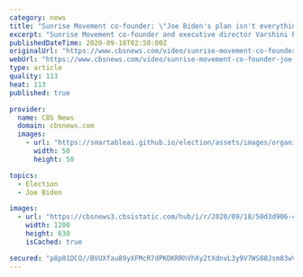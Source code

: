 ```yaml
---
category: news
title: "Sunrise Movement co-founder: \"Joe Biden's plan isn't everything, but it's something\""
excerpt: "Sunrise Movement co-founder and executive director Varshini Prakash says a \"just transition\" is necessary for a green economy and says policy reform can only be accomplished with workers of traditional industries at the table."
publishedDateTime: 2020-09-18T02:50:00Z
originalUrl: "https://www.cbsnews.com/video/sunrise-movement-co-founder-joe-bidens-plan-isnt-everything-but-its-something/"
webUrl: "https://www.cbsnews.com/video/sunrise-movement-co-founder-joe-bidens-plan-isnt-everything-but-its-something/"
type: article
quality: 113
heat: 113
published: true

provider:
  name: CBS News
  domain: cbsnews.com
  images:
    - url: "https://smartableai.github.io/election/assets/images/organizations/cbsnews.com-50x50.jpg"
      width: 50
      height: 50

topics:
  - Election
  - Joe Biden

images:
  - url: "https://cbsnews3.cbsistatic.com/hub/i/r/2020/09/18/50d3d906-cfb8-4776-b80d-263a87406896/thumbnail/1200x630/0dda9d16d889afcfe920ebde112ccb50/0917-cbsn-climate-gdj-549100-640x360.jpg"
    width: 1200
    height: 630
    isCached: true

secured: "p8p81DCO//BVUXfau89yXFMcR7dPKDKRRhVhXy2tXdnvL3y9V7WS88Jsm83wVD6CIULJCY6zzBHfmbjrcwCsF8rJvtcIHvbju/Eq5UZCmEMI2iXQ8tPzqLxHwf4C6Y95ex2StmRDJ/5FGGLdc24NAjZw2m33pIadqaSrRSM97hIxvOFO+Z51DAhSNyg/dTh+L/lSn7RQZcPdPmd7Hp3s03IIbiF8fu8TkSSRYv2GSzpBQ50K/Lo6Fbu9O2RIb/1yzimJDqMCNDFcBQlB9dktCjvyXivmaAQAQ7FBI3PNtU34SsJ58QNoEh06i3UOjoqjYT4o0maf8h+lmMwdBvuq06vcB96uPc2fAsfTH+uYRFs=;SqadOSFG+Y6tcoNfH35IBg=="
---
```


